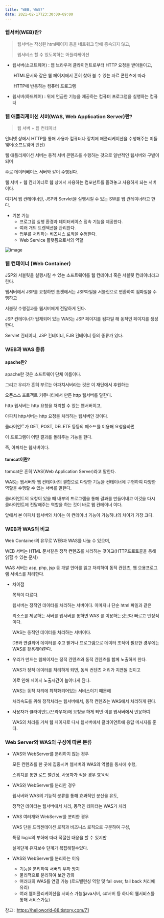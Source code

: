 ```yaml
---
title: "WEB, WAS?"
date: 2021-02-17T23:30:00+09:00
---
```




### 웹서버(WEB)란?

> 웹서버는 작성된 html페이지 등을 네트워크 망에 종속되지 않고, 
>
> 웹서비스 할 수 있도록하는 어플리케이션

- 웹서버(소프트웨어) : 웹 브라우저 클라이언트로부터 HTTP 요청을 받아들이고,

  ​					HTML문서와 같은 웹 페이지에서 흔히 찾아 볼 수 있는 자료 콘텐츠에 따라 

  ​					HTTP에 반응하는 컴퓨터 프로그램

* 웹서버(하드웨어) : 위에 언급한 기능을 제공하는 컴퓨터 프로그램을 실행하는 컴퓨터



### 웹 애플리케이션 서버(WAS, Web Application Server)란?

> 웹 서버 + 웹 컨테이너

인터넷 상에서 HTTP를 통해 사용자 컴퓨터나 장치에 애플리케이션을 수행해주는 미들웨어(소프트웨어 엔진)

웹 애플리케이션 서버는 동적 서버 콘텐츠를 수행하는 것으로 일반적인 웹서버와 구별이 되며

주로 데이터베이스 서버와 같이 수행된다.

웹 서버 + 웹 컨테이너로 웹 상에서 사용하는 컴포넌트를 올려놓고 사용하게 되는 서버이다.

여기서 웹 컨테이너란, JSP와 Servlet을 실행시킬 수 있는 SW를 웹 컨테이너라고 한다. 

* 기본 기능
  * 프로그램 실행 환경과 데이터베이스 접속 기능을 제공한다.
  * 여러 개의 트랜잭션을 관리한다.
  * 업무를 처리하는 비즈니스 로직을 수행한다.
  * Web Service 플랫폼으로서의 역할

![image](https://t1.daumcdn.net/cfile/tistory/999FA3335B7E4A5924)



### 웹 컨테이너 (Web Container)

JSP와 서블릿을 실행시킬 수 있는 소프트웨어를 웹 컨테이너 혹은 서블릿 컨테이너라고 한다.

웹서버에서 JSP를 요청하면 톰캣에서는 JSP파일을 서블릿으로 변환하여 컴파일을 수행하고

서블릿 수행결과를 웹서버에게 전달하게 된다.

JSP 컨테이너가 탑재되어 있는 WAS는 JSP 페이지를 컴파일 해 동적인 페이지를 생성한다.

Servlet 컨테이너, JSP 컨테이너, EJB 컨테이너 등의 종류가 있다.





### WEB과 WAS 종류

#### apache란?

apache란 것은 소프트웨어 단체 이름이다.

그리고 우리가 흔히 부르는 아파치서버라는 것은 이 재단에서 후원하는

오픈소스 프로젝트 커뮤니티에서 만든 http 웹서버를 말한다.

http 웹서버는 http 요청을 처리할 수 있는 웹서버이고,

아파치 http서버는 http 요청을 처리하는 웹서버인 것이다.

클라이언트가 GET, POST, DELETE 등등의 메소드를 이용해 요청을하면 

이 프로그램이 어떤 결과를 돌려주는 기능을 한다.

즉, 아파치는 웹서버이다.



#### tomcat이란?

tomcat은 흔히 WAS(Web Application Server)라고 말한다.

WAS는 웹서버와 웹 컨테이너의 결합으로 다양한 기능을 컨테이너에 구현하여 다양한 역할을 수행할 수 있는 서버를 말한다.

클라이언트의 요청이 있을 때 내부의 프로그램을 통해 결과를 만들어내고 이것을 다시 클라이언트에 전달해주는 역할을 하는 것이 바로 웹 컨테이너 이다.

앞에서 본 아파치 웹서버와 차이는 이 컨테이너 기능이 가능하냐의 차이가 가장 크다.



### WEB과 WAS의 비교

Web Container의 유무로 WEB과 WAS를 나눌 수 있으며,

WEB 서버는 HTML 문서같은 정적 컨텐츠를 처리하는 것이고(HTTP프로토콜을 통해 읽힐 수 있는 문서)

WAS 서버는 asp, php, jsp 등 개발 언어를 읽고 처리하여 동적 컨텐츠, 웹 으용프로그램 서비스를 처리한다.

* 차이점

  목적이 다르다.

  웹서버는 정적인 데이터를 처리하는 서버이다. 이미지나 단순 html 파일과 같은

  리소스를 제공하는 서버를 웹서버를 통하면 WAS 를 이용하는것보다 빠르고 안정적이다.

  WAS는 동적인 데이터를 처리하는 서버이다. 

  DB와 연결되어 데이터를 주고 받거나 프로그램으로 데이터 조작이 필요한 경우에는 WAS를 활용해야한다.

* 우리가 만드는 웹페이지는 정적 컨텐츠와 동적 컨텐츠를 함께 노출하게 한다.

  WAS가 정적 데이터를 처리하게 되면, 동적 컨텐츠 처리가 지연될 것이고 

  이로 인해 페이지 노출시간이 늘어나게 된다.

  WAS는 동적 처리에 최적화되어있는 서비스이기 때문에

  처리속도를 위해 정적처리는 웹서버에서, 동적 컨텐츠는 WAS에서 처리하게 된다.

* 사용자가 클라이언트(브라우저)에 요청을 하게 되면 이를 웹서버에서 반응하여

  WAS의 처리를 거쳐 웹 페이지로 다시 웹서버에서 클라이언트에 응답 메시지를 준다.



### Web Server와 WAS의 구성에 따른 분류

* WAS와 WebServer를 분리하지 않는 경우

  모든 컨텐츠를 한 곳에 집중시켜 웹서버와 WAS의 역할을 동시에 수행,

  스위치를 통한 로드 밸런싱, 사용자가 적을 경우 효육적

* WAS와 WebServer를 분리한 경우

  웹서버와 WAS의 기능적 분류를 통해 효과적인 분산을 유도,

  정적인 데이터는 웹서버에서 처리, 동적인 데이터는 WAS가 처리

* WAS 여러개와 WebServer를 분리한 경우

  WAS 단을 프리젠테이션 로직과 비즈니스 로직으로 구분하여 구성,

  특정 logic의 부하에 따라 적절한 대응을 할 수 있지만

  설계단계 유지보수 단계가 복잡해질수있다.

* WAS와 WebServer를 분리하는 이유

  * 기능을 분리하여 서버의 부하 방지
  * 물리적으로 분리하여 보안 강화
  * 여러대의 WAS를 연결 가능 (로드밸런싱 역할 및 fail over, fail back 처리에 유리)
  * 여러 웹어플리케이션을 서비스 가능(java서버, c#서버 등 하나의 웹서비스를 통해 서비스가능)





참고 : https://helloworld-88.tistory.com/71



